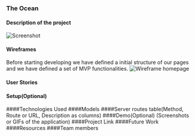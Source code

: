 ### The Ocean


#### Description of the project
![Screenshot](Capture.PNG)

#### Wireframes
Before starting developing we have defined a initial structure of our pages and we have defined a set of MVP functionalities.
![Wireframe homepage](../master/public/images/wireframe1.png)

#### User Stories
#### Setup(Optional)
####Technologies Used
####Models
####Server routes table(Method, Route or URL, Description as columns)
####Demo(Optional) (Screenshots or GIFs of the application)
####Project Link
####Future Work
####Resources
####Team members

